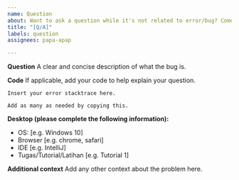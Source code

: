 ```yaml
---
name: Question
about: Want to ask a question while it's not related to error/bug? Come here!
title: "[Q/A]"
labels: question
assignees: papa-apap

---
```


**Question**
A clear and concise description of what the bug is.

**Code**
If applicable, add your code to help explain your question.
```
Insert your error stacktrace here.
```
```
Add as many as needed by copying this.
```

**Desktop (please complete the following information):**
 - OS: [e.g. Windows 10]
 - Browser [e.g. chrome, safari]
 - IDE [e.g. IntelliJ]
 - Tugas/Tutorial/Latihan [e.g. Tutorial 1]

**Additional context**
Add any other context about the problem here.
